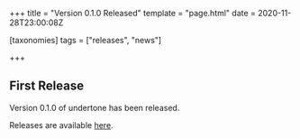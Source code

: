 +++
title = "Version 0.1.0 Released"
template = "page.html"
date = 2020-11-28T23:00:08Z

[taxonomies]
tags = ["releases", "news"]

+++

## First Release

Version 0.1.0 of undertone has been released.

Releases are available [here](https://github.com/ut-proj/undertone/tags).
